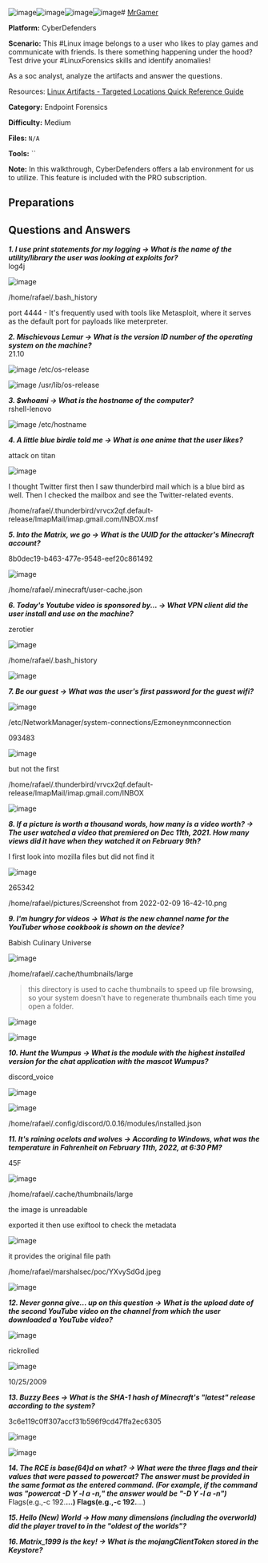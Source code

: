 ![image](https://github.com/user-attachments/assets/32b30870-4d06-45e9-8ec7-bd0835648031)![image](https://github.com/user-attachments/assets/3ce6cfdc-36af-4805-9262-d18f252dc1b0)![image](https://github.com/user-attachments/assets/55707645-1c62-468e-b549-75783c04adfb)![image](https://github.com/user-attachments/assets/5ec93d1a-8b9f-4389-90b5-1cb3b7101540)# <a href="https://cyberdefenders.org/blueteam-ctf-challenges/mrgamer/">MrGamer</a>

**Platform:** CyberDefenders

**Scenario:** This #Linux image belongs to a user who likes to play games and communicate with friends. Is there something happening under the hood? Test drive your #LinuxForensics skills and identify anomalies!

As a soc analyst, analyze the artifacts and answer the questions.

Resources: [Linux Artifacts - Targeted Locations Quick Reference Guide](https://www.magnetforensics.com/resources/targeted-locations-quick-reference-guide-for-linux-artifacts/)

**Category:** Endpoint Forensics

**Difficulty:** Medium

**Files:** `N/A`

**Tools:** `` 

**Note:** In this walkthrough, CyberDefenders offers a lab environment for us to utilize. This feature is included with the PRO subscription.

## **Preparations** 
  
## **Questions and Answers**

***1. I use print statements for my logging -> What is the name of the utility/library the user was looking at exploits for?***  
log4j

![image](https://github.com/user-attachments/assets/4f7dbcd4-0bbe-4bcb-a0ed-fcf03f808f8e)

/home/rafael/.bash_history

port 4444 - It's frequently used with tools like Metasploit, where it serves as the default port for payloads like meterpreter.

***2. Mischievous Lemur -> What is the version ID number of the operating system on the machine?***  
21.10

![image](https://github.com/user-attachments/assets/0689e3c4-2ece-4d4b-bd7f-baf14f4f5dcb)
/etc/os-release

![image](https://github.com/user-attachments/assets/6ebcd38d-f1c9-4703-ba62-27d88e1b2a61)
/usr/lib/os-release

***3. $whoami -> What is the hostname of the computer?***  
rshell-lenovo

![image](https://github.com/user-attachments/assets/c7c55fd7-8fa7-47c1-911a-450fcaf5a410)
/etc/hostname

***4. A little blue birdie told me -> What is one anime that the user likes?***  

attack on titan

![image](https://github.com/user-attachments/assets/98806e01-78ee-4de5-b1ba-4975c88002f2)

I thought Twitter first then I saw thunderbird mail which is a blue bird as well. Then I checked the mailbox and see the Twitter-related events.

/home/rafael/.thunderbird/vrvcx2qf.default-release/ImapMail/imap.gmail.com/INBOX.msf

***5. Into the Matrix, we go -> What is the UUID for the attacker's Minecraft account?***  

8b0dec19-b463-477e-9548-eef20c861492

![image](https://github.com/user-attachments/assets/d5557ea1-6573-48d6-9250-707e082922b7)

/home/rafael/.minecraft/user-cache.json

***6. Today's Youtube video is sponsored by... -> What VPN client did the user install and use on the machine?***  

zerotier

![image](https://github.com/user-attachments/assets/fbd2ddbc-a275-4f1d-b491-58d570f217bf)

/home/rafael/.bash_history

![image](https://github.com/user-attachments/assets/3600f51c-a137-4f96-9e2b-1e407d63b21a)

***7. Be our guest -> What was the user's first password for the guest wifi?***  

![image](https://github.com/user-attachments/assets/c1649231-1a59-4c83-9390-26932b923b06)

/etc/NetworkManager/system-connections/Ezmoneynmconnection

093483

![image](https://github.com/user-attachments/assets/bda51ff7-82ec-49f4-ae0f-77ef010ba3bf)

but not the first

/home/rafael/.thunderbird/vrvcx2qf.default-release/ImapMail/imap.gmail.com/INBOX

![image](https://github.com/user-attachments/assets/1ce86d6a-990f-475b-9633-e48d610389ba)

***8. If a picture is worth a thousand words, how many is a video worth? -> The user watched a video that premiered on Dec 11th, 2021. How many views did it have when they watched it on February 9th?***  

I first look into mozilla files but did not find it

![image](https://github.com/user-attachments/assets/e685cda2-2df7-48ff-b66e-8d65a3ea0c6d)

265342

/home/rafael/pictures/Screenshot from 2022-02-09 16-42-10.png

***9. I'm hungry for videos -> What is the new channel name for the YouTuber whose cookbook is shown on the device?***  

Babish Culinary Universe

![image](https://github.com/user-attachments/assets/16b8f2f8-dad3-44d1-9092-c8677928b0cb)

/home/rafael/.cache/thumbnails/large

> this directory is used to cache thumbnails to speed up file browsing, so your system doesn't have to regenerate thumbnails each time you open a folder.

![image](https://github.com/user-attachments/assets/7a38f7c0-a77f-475c-82d9-8aacd1e285cd)

![image](https://github.com/user-attachments/assets/681ea8be-d396-4017-9f59-9af770187a91)

***10. Hunt the Wumpus -> What is the module with the highest installed version for the chat application with the mascot Wumpus?***  

discord_voice

![image](https://github.com/user-attachments/assets/becbd057-19dd-4856-97a0-cdbbf557e4be)

![image](https://github.com/user-attachments/assets/7491a8f9-ee53-4e2d-b673-8fc16f0a9eda)

/home/rafael/.config/discord/0.0.16/modules/installed.json

***11. It's raining ocelots and wolves -> According to Windows, what was the temperature in Fahrenheit on February 11th, 2022, at 6:30 PM?***  

45F

![image](https://github.com/user-attachments/assets/3a724ac0-bc28-48eb-af50-dca59e7df823)

/home/rafael/.cache/thumbnails/large

the image is unreadable

exported it then use exiftool to check the metadata

![image](https://github.com/user-attachments/assets/3cdba1d0-1698-477b-a3bc-1e2ff92783be)

it provides the original file path

/home/rafael/marshalsec/poc/YXvySdGd.jpeg

![image](https://github.com/user-attachments/assets/1fcd8360-dec1-47cc-b7ee-2701acf08585)

***12. Never gonna give... up on this question -> What is the upload date of the second YouTube video on the channel from which the user downloaded a YouTube video?***  

![image](https://github.com/user-attachments/assets/34d3f53b-9ef2-4edc-a268-1d6886480d55)

rickrolled 

![image](https://github.com/user-attachments/assets/8c572315-af45-411f-a082-e5cbae117c78)

10/25/2009

***13. Buzzy Bees -> What is the SHA-1 hash of Minecraft's "latest" release according to the system?***  

3c6e119c0ff307accf31b596f9cd47ffa2ec6305

![image](https://github.com/user-attachments/assets/790e61d9-51f0-44f4-b2bb-2a38cecba423)

![image](https://github.com/user-attachments/assets/66b43dad-b45b-4b08-9c30-8a2fb44daa17)

***14. The RCE is base(64)d on what? -> What were the three flags and their values that were passed to powercat? The answer must be provided in the same format as the entered command. (For example, if the command was "powercat -D Y -l a -n," the answer would be "-D Y -l a -n")***  
Flags(e.g.,-c 192.**...) Flags(e.g.,-c 192.**...)  

***15. Hello (New) World -> How many dimensions (including the overworld) did the player travel to in the "oldest of the worlds"?***  

***16. Matrix_1999 is the key! -> What is the mojangClientToken stored in the Keystore?***  
